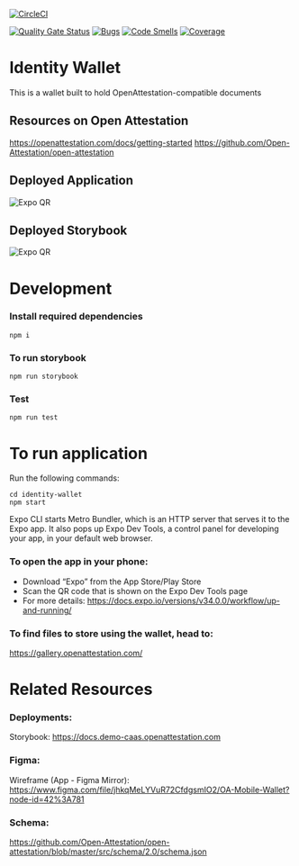 [![CircleCI](https://circleci.com/gh/Open-Attestation/identity-wallet.svg?style=svg)](https://circleci.com/gh/Open-Attestation/identity-wallet)

[![Quality Gate Status](https://sonarcloud.io/api/project_badges/measure?project=Open-Attestation_identity-wallet&metric=alert_status)](https://sonarcloud.io/dashboard?id=Open-Attestation_identity-wallet) [![Bugs](https://sonarcloud.io/api/project_badges/measure?project=Open-Attestation_identity-wallet&metric=bugs)](https://sonarcloud.io/dashboard?id=Open-Attestation_identity-wallet) [![Code Smells](https://sonarcloud.io/api/project_badges/measure?project=Open-Attestation_identity-wallet&metric=code_smells)](https://sonarcloud.io/dashboard?id=Open-Attestation_identity-wallet) [![Coverage](https://sonarcloud.io/api/project_badges/measure?project=Open-Attestation_identity-wallet&metric=coverage)](https://sonarcloud.io/dashboard?id=Open-Attestation_identity-wallet)

# Identity Wallet

This is a wallet built to hold OpenAttestation-compatible documents

## Resources on Open Attestation

https://openattestation.com/docs/getting-started
https://github.com/Open-Attestation/open-attestation

## Deployed Application

![Expo QR](https://api.qrserver.com/v1/create-qr-code/?size=250x250&data=exp://exp.host/@dlt/identitywallet)

## Deployed Storybook

![Expo QR](https://api.qrserver.com/v1/create-qr-code/?size=250x250&data=exp://exp.host/@dlt/identitywallet?release-channel=storybook-default)

# Development

### Install required dependencies

```
npm i
```

### To run storybook

```
npm run storybook
```

### Test

```
npm run test
```

# To run application

Run the following commands:

```
cd identity-wallet
npm start
```

Expo CLI starts Metro Bundler, which is an HTTP server that serves it to the Expo app. It also pops up Expo Dev Tools, a control panel for developing your app, in your default web browser.

### To open the app in your phone:

- Download “Expo” from the App Store/Play Store
- Scan the QR code that is shown on the Expo Dev Tools page
- For more details: https://docs.expo.io/versions/v34.0.0/workflow/up-and-running/

### To find files to store using the wallet, head to:

https://gallery.openattestation.com/

# Related Resources

### Deployments:

Storybook: https://docs.demo-caas.openattestation.com

### Figma:

Wireframe (App - Figma Mirror): https://www.figma.com/file/jhkqMeLYVuR72CfdgsmIO2/OA-Mobile-Wallet?node-id=42%3A781

### Schema:

https://github.com/Open-Attestation/open-attestation/blob/master/src/schema/2.0/schema.json
